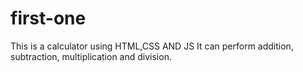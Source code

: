 # first-one
This is a calculator using HTML,CSS AND JS
It can perform addition, subtraction, multiplication and division.

